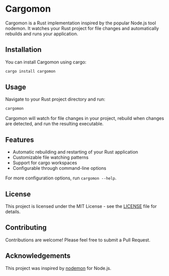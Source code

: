 # Cargomon

Cargomon is a Rust implementation inspired by the popular Node.js tool nodemon. It watches your Rust project for file changes and automatically rebuilds and runs your application.

## Installation

You can install Cargomon using cargo:

```bash
cargo install cargomon
```

## Usage

Navigate to your Rust project directory and run:

```bash
cargomon
```



Cargomon will watch for file changes in your project, rebuild when changes are detected, and run the resulting executable.

## Features

- Automatic rebuilding and restarting of your Rust application
- Customizable file watching patterns
- Support for cargo workspaces
- Configurable through command-line options 



For more configuration options, run `cargomon --help`.

## License

This project is licensed under the MIT License - see the [LICENSE](LICENSE) file for details.

## Contributing

Contributions are welcome! Please feel free to submit a Pull Request.

## Acknowledgements

This project was inspired by [nodemon](https://nodemon.io/) for Node.js.